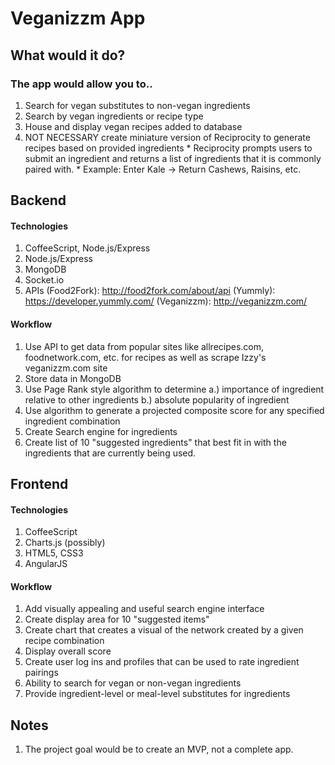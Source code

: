# Veganizzm App
## What would it do?

### The app would allow you to..
1. Search for vegan substitutes to non-vegan ingredients
2. Search by vegan ingredients or recipe type
3. House and display vegan recipes added to database
4. NOT NECESSARY create miniature version of Reciprocity to generate recipes based on provided ingredients
        * Reciprocity prompts users to submit an ingredient and returns a list of ingredients that it is commonly paired with.
        * Example: Enter Kale -> Return Cashews, Raisins, etc.


## Backend

#### Technologies
1. CoffeeScript, Node.js/Express
2. Node.js/Express
3. MongoDB
4. Socket.io
5. APIs (Food2Fork): http://food2fork.com/about/api
        (Yummly): https://developer.yummly.com/
        (Veganizzm): http://veganizzm.com/

#### Workflow 
1. Use API to get data from popular sites like allrecipes.com, foodnetwork.com, etc. for recipes as well as scrape Izzy's veganizzm.com site
2. Store data in MongoDB
3. Use Page Rank style algorithm to determine a.) importance of ingredient relative to other ingredients b.) absolute popularity of ingredient
4. Use algorithm to generate a projected composite score for any specified ingredient combination
5. Create Search engine for ingredients
6. Create list of 10 "suggested ingredients" that best fit in with the ingredients that are currently being used.

## Frontend

#### Technologies

1. CoffeeScript
2. Charts.js (possibly)
3. HTML5, CSS3
4. AngularJS

#### Workflow

1. Add visually appealing and useful search engine interface
2. Create display area for 10 "suggested items"
3. Create chart that creates a visual of the network created by a given recipe combination
4. Display overall score
5. Create user log ins and profiles that can be used to rate ingredient pairings
6. Ability to search for vegan or non-vegan ingredients
7. Provide ingredient-level or meal-level substitutes for ingredients

## Notes
1. The project goal would be to create an MVP, not a complete app. 

